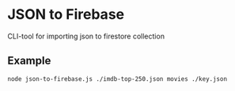 # JSON to Firebase

CLI-tool for importing json to firestore collection

## Example

````
node json-to-firebase.js ./imdb-top-250.json movies ./key.json
````